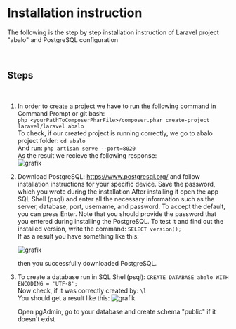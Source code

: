 # Installation instruction
The following is the step by step installation instruction of Laravel project "abalo" and PostgreSQL configuration

<br>

## Steps
<br>

1. In order to create a project we have to run the following command in Command Prompt or git bash: <br>
   ```php <yourPathToComposerPharFile>/composer.phar create-project laravel/laravel abalo``` <br>
   To check, if our created project is running correctly, we go to abalo project folder: ```cd abalo```
   <br>
   And run: ```php artisan serve --port=8020``` <br>
   As the result we recieve the following response: <br>
   ![grafik](https://user-images.githubusercontent.com/74507609/226545100-ddba548f-66f4-42f1-b510-22b95e799a14.png)

2. Download PostgreSQL: https://www.postgresql.org/ and follow installation instructions for your specific device. Save the password, which you wrote during the installation
    After installing it open the app SQL Shell (psql) and enter all the necessary information such as the server, database, port, username, and password. To accept the
    default, you can press Enter. Note that you should provide the password that you entered during installing the PostgreSQL. To test it and find out the installed version,
    write the command: ```SELECT version();```
    <br>
    If as a result you have something like this:
    
    ![grafik](https://user-images.githubusercontent.com/74507609/227053757-67ba2265-c8e8-4139-923e-62d0194e732b.png)

    then you successfully downloaded PostgreSQL.
    
3. To create a database run in SQL Shell(psql): ```CREATE DATABASE abalo WITH ENCODING = 'UTF-8';```
    <br>
    Now check, if it was correctly created by: ```\l```
    <br>
    You should get a result like this: ![grafik](https://user-images.githubusercontent.com/74507609/227210855-edf7ad5d-1e13-495f-9995-25884c59de8a.png)
    
    Open pgAdmin, go to your database and create schema "public" if it doesn't exist
    
    
